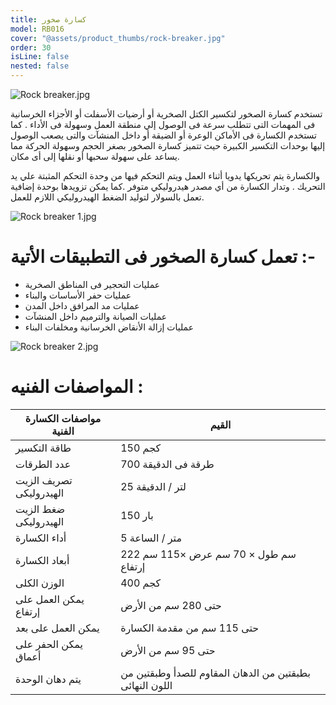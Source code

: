 ```yaml
---
title: كسارة صخور
model: RB016
cover: "@assets/product_thumbs/rock-breaker.jpg"
order: 30
isLine: false
nested: false
---
```


![Rock breaker.jpg](@assets/article_images/rock-breaker/rock-breaker.jpg)

تستخدم كسارة الصخور لتكسير الكتل الصخرية أو أرضيات الأسفلت أو الأجزاء الخرسانية فى المهمات التى تتطلب سرعة فى الوصول إلي منطقة العمل وسهولة فى الأداء .
كما تستخدم الكسارة فى الأماكن الوعرة أو الضيقة أو داخل المنشآت والتى يصعب الوصول إليها بوحدات التكسير الكبيرة حيث تتميز كسارة الصخور بصغر الحجم وسهولة الحركة مما يساعد على سهولة سحبها أو نقلها إلى أى مكان.

والكسارة يتم تحريكها يدويا أثناء العمل ويتم التحكم فيها من وحدة التحكم المثبتة علي يد التحريك . وتدار الكسارة من أي مصدر هيدروليكي متوفر .كما يمكن تزويدها بوحدة إضافية تعمل بالسولار لتوليد الضغط الهيدروليكي اللازم للعمل.

![Rock breaker 1.jpg](@assets/article_images/rock-breaker/rock-breaker-1.jpg)

# تعمل كسارة الصخور فى التطبيقات الأتية :-

<div class="flex flex-col md:flex-row items-center justify-start">

<div class="flex-1">

-   عمليات التحجير فى المناطق الصخرية
-   عمليات حفر الأساسات والبناء
-   عمليات مد المرافق داخل المدن
-   عمليات الصيانة والترميم داخل المنشآت
-   عمليات إزالة الأنقاض الخرسانية ومخلفات البناء

</div>

![Rock breaker 2.jpg](@assets/article_images/rock-breaker/rock-breaker-2.jpg)

</div>

# المواصفات الفنيه :

| مواصفات الكسارة الفنية  | القيم                                                    |
| ----------------------- | -------------------------------------------------------- |
| طاقة التكسير            | 150 كجم                                                  |
| عدد الطرقات             | 700 طرقة فى الدقيقة                                      |
| تصريف الزيت الهيدروليكى | 25 لتر / الدقيقة                                         |
| ضغط الزيت الهيدروليكى   | 150 بار                                                  |
| أداء الكسارة            | 5 متر / الساعة                                           |
| أبعاد الكسارة           | 222 سم طول × 70 سم عرض ×115 سم إرتفاع                    |
| الوزن الكلى             | 400 كجم                                                  |
| يمكن العمل على إرتفاع   | حتى 280 سم من الأرض                                      |
| يمكن العمل على بعد      | حتى 115 سم من مقدمة الكسارة                              |
| يمكن الحفر على أعماق    | حتى 95 سم من الأرض                                       |
| يتم دهان الوحدة         | بطبقتين من الدهان المقاوم للصدأ وطبقتين من اللون النهائى |
